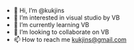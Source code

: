 - 👋 Hi, I’m @kukjins
- 👀 I’m interested in visual studio by VB
- 🌱 I’m currently learning VB
- 💞️ I’m looking to collaborate on VB
- 📫 How to reach me kukjins@gmail.com

<!---
kukjins/kukjins is a ✨ special ✨ repository because its `README.md` (this file) appears on your GitHub profile.
You can click the Preview link to take a look at your changes.
--->

